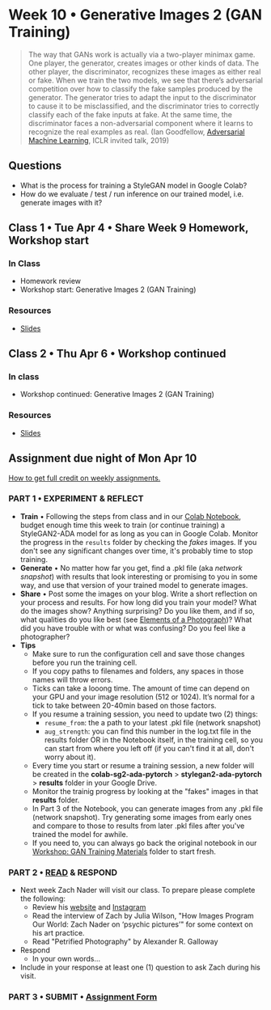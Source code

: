 # Week 10 •  Generative Images 2 (GAN Training)

>The way that GANs work is actually via a two-player minimax game. One player, the generator, creates images or other kinds of data. The other player, the discriminator, recognizes these images as either real or fake. When we train the two models, we see that there’s adversarial competition over how to classify the fake samples produced by the generator. The generator tries to adapt the input to the discriminator to cause it to be misclassified, and the discriminator tries to correctly classify each of the fake inputs at fake. At the same time, the discriminator faces a non-adversarial component where it learns to recognize the real examples as real. (Ian Goodfellow, [Adversarial Machine Learning](https://www.youtube.com/watch?v=sucqskXRkss), ICLR invited talk, 2019)

## Questions

- What is the process for training a StyleGAN model in Google Colab?
- How do we evaluate / test / run inference on our trained model, i.e. generate
  images with it?

## Class 1 • Tue Apr 4 • Share Week 9 Homework, Workshop start

### In Class

- Homework review
- Workshop start: Generative Images 2 (GAN Training)

### Resources

- [Slides](https://drive.google.com/drive/u/1/folders/1bp6ZJ3krohBmhxB699nj1edjueV8w-EO)

## Class 2 • Thu Apr 6 • Workshop continued

### In class

- Workshop continued: Generative Images 2 (GAN Training)

### Resources

- [Slides](https://drive.google.com/drive/u/1/folders/1bp6ZJ3krohBmhxB699nj1edjueV8w-EO)

## Assignment due night of Mon Apr 10

[How to get full credit on weekly assignments.](https://github.com/ellennickles/xphoto-s23#overview-of-assignments)

### PART 1 • EXPERIMENT & REFLECT

- **Train** • Following the steps from class and in our [Colab
  Notebook](https://drive.google.com/drive/u/1/folders/1JPaDSHUZY488l9r3yDJCqpqHBH-otl_T),
  budget enough time this week to train (or continue training) a StyleGAN2-ADA
  model for as long as you can in Google Colab. Monitor the progress in the
  `results` folder by checking the *fakes* images. If you don't see any
  significant changes over time, it's probably time to stop training.
- **Generate** • No matter how far you get, find a .pkl file (aka *network
  snapshot*) with results that look interesting or promising to you in some way,
  and use that version of your trained model to generate images.
- **Share** • Post some the images on your blog. Write a short reflection on
  your process and results. For how long did you train your model? What do the
  images show? Anything surprising? Do you like them, and if so, what qualities
  do you like best (see [Elements of a
  Photograph](https://github.com/ellennickles/xphoto-s22/blob/main/resources/photograph-elements.md))?
  What did you have trouble with or what was confusing? Do you feel like a
  photographer?
- **Tips**
  - Make sure to run the configuration cell and save those changes before you
    run the training cell.
  - If you copy paths to filenames and folders, any spaces in those names will
    throw errors.
  - Ticks can take a looong time. The amount of time can depend on your GPU and
    your image resolution (512 or 1024). It’s normal for a tick to take between
    20-40min based on those factors.
  - If you resume a training session, you need to update two (2) things:
    - `resume_from`: the a path to your latest .pkl file (network snapshot)
    - `aug_strength`: you can find this number in the log.txt file in the
      results folder OR in the Notebook itself, in the training cell, so you can
      start from where you left off (if you can't find it at all, don't worry
      about it).
  - Every time you start or resume a training session, a new folder will be
    created in the **colab-sg2-ada-pytorch** > **stylegan2-ada-pytorch** >
    **results** folder in your Google Drive.
  - Monitor the trainig progress by looking at the "fakes" images in that
    **results** folder.
  - In Part 3 of the Notebook, you can generate images from any .pkl
    file (network snapshot). Try generating some images from early ones and
    compare to those to results from later .pkl files after you've trained the
    model for awhile.
  - If you need to, you can always go back the original notebook in our
    [Workshop: GAN Training
    Materials](https://drive.google.com/drive/u/1/folders/1JPaDSHUZY488l9r3yDJCqpqHBH-otl_T)
    folder to start fresh.

### PART 2 • [READ](https://drive.google.com/drive/u/1/folders/1bp6ZJ3krohBmhxB699nj1edjueV8w-EO) & RESPOND

- Next week Zach Nader will visit our class. To prepare please complete the
  following:
  - Review his [website](https://www.zachnader.art/) and
    [Instagram](https://www.instagram.com/znader/)
  - Read the interview of Zach by Julia Wilson, "How Images Program Our
    World: Zach Nader on ‘psychic pictures’" for some context on his art
    practice.
  - Read "Petrified Photography" by Alexander R. Galloway
- Respond
  - In your own words...
- Include in your response at least one (1) question to ask Zach during his
  visit.

### PART 3 • SUBMIT • [Assignment Form](https://forms.gle/bT1L7qHnrvmQ23sN9)
